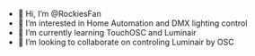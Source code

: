 - 👋 Hi, I’m @RockiesFan
- 👀 I’m interested in Home Automation and DMX lighting control
- 🌱 I’m currently learning TouchOSC and Luminair
- 💞️ I’m looking to collaborate on controling Luminair by OSC


<!---
RockiesFan/RockiesFan is a ✨ special ✨ repository because its `README.md` (this file) appears on your GitHub profile.
You can click the Preview link to take a look at your changes.
--->

